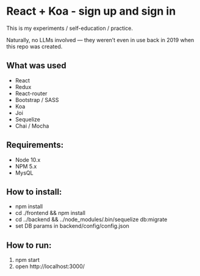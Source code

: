 # React + Koa - sign up and sign in
This is my experiments / self-education / practice.

Naturally, no LLMs involved — they weren’t even in use back in 2019 when this repo was created.

## What was used
- React
- Redux
- React-router
- Bootstrap / SASS
- Koa
- Joi
- Sequelize
- Chai / Mocha

## Requirements:
- Node 10.x
- NPM 5.x
- MysQL

## How to install:
- npm install
- cd ./frontend && npm install
- cd ../backend && ../node_modules/.bin/sequelize db:migrate
- set DB params in backend/config/config.json 

## How to run:
1. npm start
2. open http://localhost:3000/
